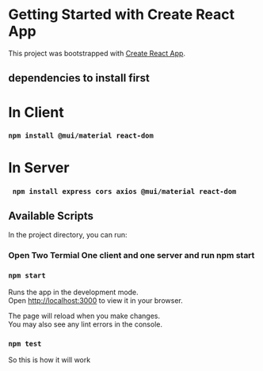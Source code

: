 # Getting Started with Create React App

This project was bootstrapped with [Create React App](https://github.com/facebook/create-react-app).

## dependencies to install first

# In Client

### `npm install @mui/material react-dom `

# In Server

### ` npm install express cors axios @mui/material react-dom`

## Available Scripts

In the project directory, you can run:

### Open Two Termial One client and one server and run npm start

### `npm start`

Runs the app in the development mode.\
Open [http://localhost:3000](http://localhost:3000) to view it in your browser.

The page will reload when you make changes.\
You may also see any lint errors in the console.

### `npm test`

So this is how it will work
